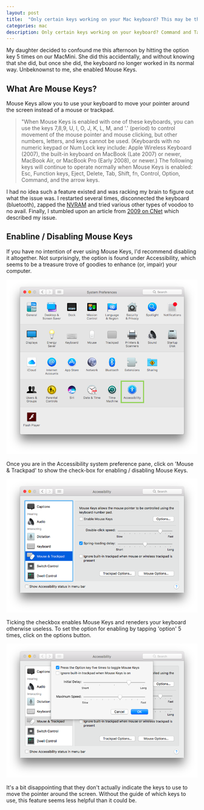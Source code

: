 ```yaml
---
layout: post
title:  "Only certain keys working on your Mac keyboard? This may be the solution."
categories: mac
description: Only certain keys working on your keyboard? Command and Tab working while others aren't? Here is the solution.
---
```


My daughter decided to confound me this afternoon by hitting the option key 5 times on our MacMini. She did this accidentally, and without knowing that she did, but once she did, the keyboard no longer worked in its normal way. Unbeknownst to me, she enabled Mouse Keys.

## What Are Mouse Keys?

Mouse Keys allow you to use your keyboard to move your pointer around the screen instead of a mouse or trackpad.

>"When Mouse Keys is enabled with one of these keyboards, you can use the keys 7,8,9, U, I, O, J, K, L, M, and '.' (period) to control movement of the mouse pointer and mouse clicking, but other numbers, letters, and keys cannot be used. (Keyboards with no numeric keypad or Num Lock key include: Apple Wireless Keyboard (2007), the built-in keyboard on MacBook (Late 2007) or newer, MacBook Air, or MacBook Pro (Early 2008), or newer.) The following keys will continue to operate normally when Mouse Keys is enabled: Esc, Function keys, Eject, Delete, Tab, Shift, fn, Control, Option, Command, and the arrow keys.

I had no idea such a feature existed and was racking my brain to figure out what the issue was. I restarted several times, disconnected the keyboard (bluetooth), zapped the [NVRAM](https://support.apple.com/en-us/HT204063) and tried various other types of voodoo to no avail. Finally, I stumbled upon an article from [2009 on CNet](https://www.cnet.com/news/mac-keyboard-not-working-mouse-keys-may-be-activated/) which described my issue.

## Enabline / Disabling Mouse Keys

If you have no intention of ever using Mouse Keys, I'd recommend disabling it altogether. Not surprisingly, the option is found under Accessibility, which seems to be a treasure trove of goodies to enhance (or, impair) your computer.

!["Accessibility Menu Screen Capture"](/images/mouse-keys-1.png "Accessibility Menu")

Once you are in the Accessibility system preference pane, click on 'Mouse & Trackpad' to show the check-box for enabling / disabling Mouse Keys.

!["Mouse & Trackpad Preference Pane Screen Capture"](/images/mouse-keys-2.png "Mouse & Trackpad Preference Pane Screen Capture")

Ticking the checkbox enables Mouse Keys and reneders your keyboard otherwise useless. To set the option for enabling by tapping 'option' 5 times, click on the options button.

!["Mouse & Trackpad Preference Pane Screen Capture"](/images/mouse-keys-3.png "Mouse & Trackpad Preference Pane Screen Capture")

It's a bit disappointing that they don't actually indicate the keys to use to move the pointer around the screen. Without the guide of which keys to use, this feature seems less helpful than it could be.